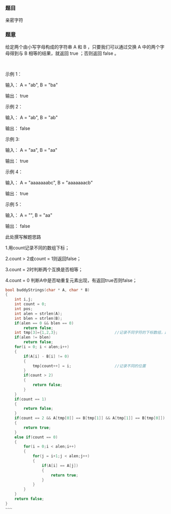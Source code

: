 ### 题目
亲密字符

### 题意
给定两个由小写字母构成的字符串 A 和 B ，只要我们可以通过交换 A 中的两个字母得到与 B 相等的结果，就返回 true ；否则返回 false 。

 

示例 1：

输入： A = "ab", B = "ba"

输出： true

示例 2：

输入： A = "ab", B = "ab"

输出： false

示例 3:

输入： A = "aa", B = "aa"

输出： true

示例 4：

输入： A = "aaaaaaabc", B = "aaaaaaacb"

输出： true

示例 5：

输入： A = "", B = "aa"

输出： false

此处撰写解题思路

1.用count记录不同的数组下标；

2.count > 2或count = 1则返回false；

3.count = 2时判断两个互换是否相等；

4.count = 0 判断A中是否呦重复元素出现，有返回true否则false；

~~~~ c
bool buddyStrings(char * A, char * B)
{
    int i,j;
    int count = 0;
    int pos;
    int alen = strlen(A);
    int blen = strlen(B);
    if(alen == 0 && blen == 0)
        return false;
    int tmp[3]={1,2,3};                         //记录不同字符的下标数组，起始值设为不相同
    if(alen != blen)
        return false;
    for(i = 0; i < alen;i++)
    {
        if(A[i] - B[i] != 0)
        {
            tmp[count++] = i;                   //记录不同的位置
        }
        if(count > 2)
        {
            return false;
        }
    }
    if(count == 1)  
    {
        return false;
    }
    if(count == 2 && A[tmp[0]] == B[tmp[1]] && A[tmp[1]] == B[tmp[0]])          //两个位置不同，且互相相等。则返回true
    {
        return true;
    }
    else if(count == 0)                                                         //处理A,B全部相等，若出现重复则返回true
    {
        for(i = 0;i < alen;i++)
        {
            for(j = i+1;j < alen;j++)
            {
                if(A[i] == A[j])
                {
                    return true;
                }
            }
        }
    }
    return false;
}
~~~

